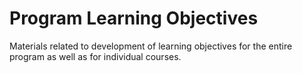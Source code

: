 # Program Learning Objectives

Materials related to development of learning objectives for the entire program as well as for individual courses.
